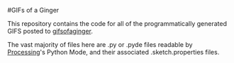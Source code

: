 #GIFs of a Ginger

This repository contains the code for all of the programmatically generated GIFS posted to
[gifsofaginger](http://gifsofaginger.tumblr.com).

The vast majority of files here are .py or .pyde files readable by [Processing](http://processing.org)'s
Python Mode, and their associated .sketch.properties files.
